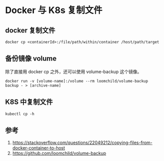 # Docker 与 K8s 复制文件

## docker 复制文件

```
docker cp <containerId>:/file/path/within/container /host/path/target
```

## 备份镜像 volume

除了直接用 docker cp 之外，还可以使用 volume-backup 这个镜像。

```
docker run -v [volume-name]:/volume --rm loomchild/volume-backup backup - > [archive-name]
```

## K8S 中复制文件

```
kubectl cp -h
```

## 参考

1. https://stackoverflow.com/questions/22049212/copying-files-from-docker-container-to-host
2. https://github.com/loomchild/volume-backup